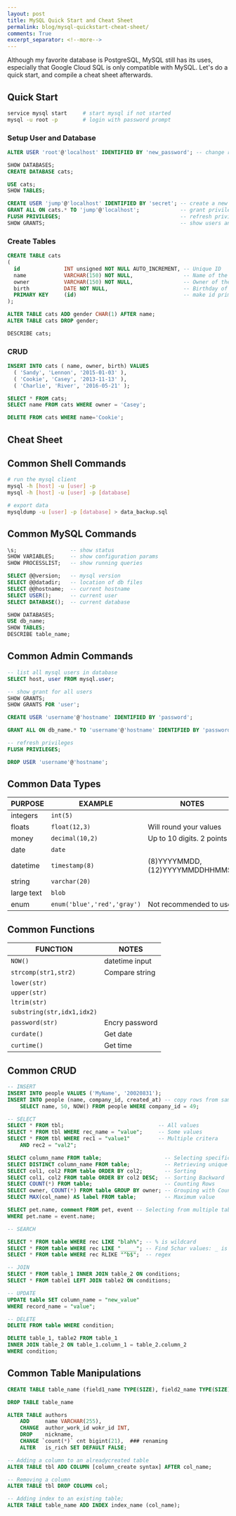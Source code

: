 ```yaml
---
layout: post
title: MySQL Quick Start and Cheat Sheet
permalink: blog/mysql-quickstart-cheat-sheet/
comments: True
excerpt_separator: <!--more-->
---
```


Although my favorite database is PostgreSQL, MySQL still has its uses, especially that Google Cloud SQL is only compatible with MySQL. Let's do a quick start, and compile a cheat sheet afterwards. 
<!--more-->
## Quick Start

```sh
service mysql start     # start mysql if not started
mysql -u root -p        # login with password prompt
```

### Setup User and Database

```sql
ALTER USER 'root'@'localhost' IDENTIFIED BY 'new_password'; -- change root pass
```

```sql
SHOW DATABASES;
CREATE DATABASE cats;

USE cats;
SHOW TABLES;
```

```sql
CREATE USER 'jump'@'localhost' IDENTIFIED BY 'secret'; -- create a new user
GRANT ALL ON cats.* TO 'jump'@'localhost';             -- grant privileges
FLUSH PRIVILEGES;                                      -- refresh privileges
SHOW GRANTS;                                           -- show users and grants
```

### Create Tables

```sql
CREATE TABLE cats
(
  id              INT unsigned NOT NULL AUTO_INCREMENT, -- Unique ID
  name            VARCHAR(150) NOT NULL,                -- Name of the cat
  owner           VARCHAR(150) NOT NULL,                -- Owner of the cat
  birth           DATE NOT NULL,                        -- Birthday of the cat
  PRIMARY KEY     (id)                                  -- make id primary key
);

ALTER TABLE cats ADD gender CHAR(1) AFTER name;
ALTER TABLE cats DROP gender;

DESCRIBE cats;
```

### CRUD

```sql
INSERT INTO cats ( name, owner, birth) VALUES
  ( 'Sandy', 'Lennon', '2015-01-03' ),
  ( 'Cookie', 'Casey', '2013-11-13' ),
  ( 'Charlie', 'River', '2016-05-21' );
```

```sql 
SELECT * FROM cats;
SELECT name FROM cats WHERE owner = 'Casey';

DELETE FROM cats WHERE name='Cookie';
```

## Cheat Sheet

## Common Shell Commands

```sh
# run the mysql client
mysql -h [host] -u [user] -p 
mysql -h [host] -u [user] -p [database]

# export data
mysqldump -u [user] -p [database] > data_backup.sql
```

## Common MySQL Commands

```sql
\s;                 -- show status
SHOW VARIABLES;     -- show configuration params
SHOW PROCESSLIST;   -- show running queries

SELECT @@version;   -- mysql version
SELECT @@datadir;   -- location of db files
SELECT @@hostname;  -- current hostname
SELECT USER();      -- current user
SELECT DATABASE();  -- current database

SHOW DATABASES;
USE db_name;
SHOW TABLES;
DESCRIBE table_name;
```

## Common Admin Commands 

```sql 
-- list all mysql users in database
SELECT host, user FROM mysql.user;  

-- show grant for all users
SHOW GRANTS;
SHOW GRANTS FOR 'user';

CREATE USER 'username'@'hostname' IDENTIFIED BY 'password';

GRANT ALL ON db_name.* TO 'username'@'hostname' IDENTIFIED BY 'password';

-- refresh privileges
FLUSH PRIVILEGES;

DROP USER 'username'@'hostname';
```

## Common Data Types

|PURPOSE|EXAMPLE|NOTES|
|-|-|-|
|integers|`int(5)`|
|floats|`float(12,3)`|Will round your values|
|money|`decimal(10,2)`|Up to 10 digits. 2 points|
|date|`date`|
|datetime|`timestamp(8)`|(8)YYYYMMDD, (12)YYYYMMDDHHMMSS|
|string|`varchar(20)`|
|large text|`blob`|
|enum|`enum('blue','red','gray')`|Not recommended to use|

## Common Functions

|FUNCTION|NOTES|
|-|-|
|`NOW()`|datetime input|
|`strcomp(str1,str2)`|Compare string|
|`lower(str)`|
|`upper(str)`|
|`ltrim(str)`|
|`substring(str,idx1,idx2)`|
|`password(str)`|Encry password|
|`curdate()`|Get date|
|`curtime()`|Get time|

## Common CRUD

```sql
-- INSERT
INSERT INTO people VALUES ('MyName', '2002­08­31');             
INSERT INTO people (name, company_id, created_at) -- copy rows from same tbl
    SELECT name, 50, NOW() FROM people WHERE company_id = 49; 

-- SELECT
SELECT * FROM tbl;                              -- All values 
SELECT * FROM tbl WHERE rec_name = "value";     -- Some values
SELECT * FROM tbl WHERE rec1 = "value1"         -- Multiple critera
    AND rec2 = "val2"; 

SELECT column_name FROM table;                    -- Selecting specific columns
SELECT DISTINCT column_name FROM table;           -- Retrieving unique outputs
SELECT col1, col2 FROM table ORDER BY col2;       -- Sorting
SELECT col1, col2 FROM table ORDER BY col2 DESC;  -- Sorting Backward
SELECT COUNT(*) FROM table;                       -- Counting Rows
SELECT owner, COUNT(*) FROM table GROUP BY owner; -- Grouping with Counting
SELECT MAX(col_name) AS label FROM table;         -- Maximum value

SELECT pet.name, comment FROM pet, event -- Selecting from multiple tables 
WHERE pet.name = event.name;             

-- SEARCH

SELECT * FROM table WHERE rec LIKE "blah%"; -- % is wildcard ­
SELECT * FROM table WHERE rec LIKE "_____"; -- Find 5­char values: _ is 1 char
SELECT * FROM table WHERE rec RLIKE "^b$";  -- regex

-- JOIN 
SELECT * FROM table_1 INNER JOIN table_2 ON conditions;
SELECT * FROM table1 LEFT JOIN table2 ON conditions;

-- UPDATE
UPDATE table SET column_name = "new_value" 
WHERE record_name = "value";

-- DELETE 
DELETE FROM table WHERE condition;

DELETE table_1, table2 FROM table_1
INNER JOIN table_2 ON table_1.column_1 = table_2.column_2
WHERE condition;
```

## Common Table Manipulations

```sql
CREATE TABLE table_name (field1_name TYPE(SIZE), field2_name TYPE(SIZE));  

DROP TABLE table_name

ALTER TABLE authors 
    ADD     name VARCHAR(255), 
    CHANGE  author_work_id wokr_id INT,
    DROP    nickname,
    CHANGE `count(*)` cnt bigint(21),  ### renaming
    ALTER   is_rich SET DEFAULT FALSE;

-- Adding a column to an already­created table
ALTER TABLE tbl ADD COLUMN [column_create syntax] AFTER col_name;

-- Removing a column
ALTER TABLE tbl DROP COLUMN col;

-- Adding index to an existing table;
ALTER TABLE table_name ADD INDEX index_name (col_name);
```
